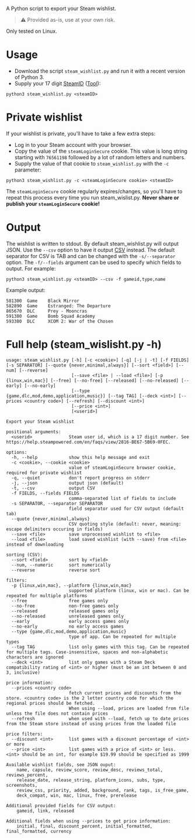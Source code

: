 A Python script to export your Steam wishlist.

> :warning: Provided as-is, use at your own risk.

Only tested on Linux.

# Usage
* Download the script `steam_wishlist.py` and run it with a recent version of Python 3. 
* Supply your 17 digit [SteamID](https://help.steampowered.com/en/faqs/view/2816-BE67-5B69-0FEC) ([Tool](https://steamdb.info/calculator/)):

``` shell
python3 steam_wishlist.py <steamID>
```

# Private wishlist
If your wishlist is private, you'll have to take a few extra steps:
* Log in to your Steam account with your browser.
* Copy the value of the `steamLoginSecure` cookie. This value is long string starting with `76561198` followed by a lot of random letters and numbers.
* Supply the value of that cookie to `steam_wishlist.py` with the `-c` parameter:

``` shell
python3 steam_wishlist.py -c <steamLoginSecure cookie> <steamID>
```

The `steamLoginSecure` cookie regularly expires/changes, so you'll have to repeat this process every time you run steam_wislist.py. 
**Never share or publish your `steamLoginSecure` cookie!**

# Output
The wishlist is written to stdout. By default steam_wishlist.py will output JSON. Use the `--csv` option to have it output [CSV](https://en.wikipedia.org/wiki/Comma-separated_values)
instead. The default separator for CSV is TAB and can be changed with the `-s/--separator` option. The `-f/--fields` argument can be used to specify which fields to output. For example:

``` shell
python3 steam_wishlist.py <steamID> --csv -f gameid,type,name
```

Example output:

``` text
581300  Game    Black Mirror
582890  Game    Estranged: The Departure
865670  DLC     Prey - Mooncras
591380  Game    Bomb Squad Academy
593380  DLC     XCOM 2: War of the Chosen
```

# Full help (steam_wislisht.py -h)

``` text
usage: steam_wishlist.py [-h] [-c <cookie>] [-q] [-j | -t] [-f FIELDS] [-s SEPARATOR] [--quote {never,minimal,always}] [--sort <field>] [--num] [--reverse]
                         [--save <file> | --load <file>] [-p {linux,win,mac}] [--free] [--no-free] [--released] [--no-released] [--early] [--no-early]
                         [--type {game,dlc,mod,demo,application,music}] [--tag TAG] [--deck <int>] [--prices <country code>] [--refresh] [--discount <int>]
                         [--price <int>]
                         [<userid>]

Export your Steam wishlist

positional arguments:
  <userid>              Steam user id, which is a 17 digit number. See https://help.steampowered.com/en/faqs/view/2816-BE67-5B69-0FEC.

options:
  -h, --help            show this help message and exit
  -c <cookie>, --cookie <cookie>
                        value of steamLoginSecure browser cookie, required for private wishlist
  -q, --quiet           don't report progress on stderr
  -j, --json            output json (default)
  -t, --csv             output CSV
  -f FIELDS, --fields FIELDS
                        comma-separated list of fields to include
  -s SEPARATOR, --separator SEPARATOR
                        field separator used for CSV output (default tab)
  --quote {never,minimal,always}
                        CSV quoting style (default: never, meaning: escape delimiters occuring in fields)
  --save <file>         save unprocessed wishlist to <file>
  --load <file>         load saved wishlist (with --save) from <file> instead of downloading

sorting (CSV):
  --sort <field>        sort by <field>
  --num, --numeric      sort numerically
  --reverse             reverse sort

filters:
  -p {linux,win,mac}, --platform {linux,win,mac}
                        supported platform (linux, win or mac). Can be repeated for multiple platforms
  --free                free games only
  --no-free             non-free games only
  --released            released games only
  --no-released         unreleased games only
  --early               early access games only
  --no-early            no early access games
  --type {game,dlc,mod,demo,application,music}
                        type of app. Can be repeated for multiple types
  --tag TAG             list only games with this tag. Can be repeated for multiple tags. Case-insensitive, spaces and non-alphabetic characters are ignored
  --deck <int>          list only games with a Steam Deck compatibility rating of <int> or higher (must be an int between 0 and 3, inclusive)

price information:
  --prices <country code>
                        fetch current prices and discounts from the store. <country code> is the 2 letter country code for which the regional prices should be fetched.
                        When using --load, prices are loaded from file unless the file does not contain prices
  --refresh             when used with --load, fetch up to date prices from the Steam store instead of using prices from the loaded file

price filters:
  --discount <int>      list games with a discount percentage of <int> or more
  --price <int>         list games with a price of <int> or less. <int> should be an int, for example $19.99 should be specified as 1999

Available wishlist fields, see JSON ouput:
    name, capsule, review_score, review_desc, reviews_total, reviews_percent,
    release_date, release_string, platform_icons, subs, type, screenshots,
    review_css, priority, added, background, rank, tags, is_free_game,
    deck_compat, win, mac, linux, free, prerelease

Additional provided fields for CSV output:
    gameid, link, released

Additional fields when using --prices to get price information:
    initial, final, discount_percent, initial_formatted, final_formatted, currency
```




